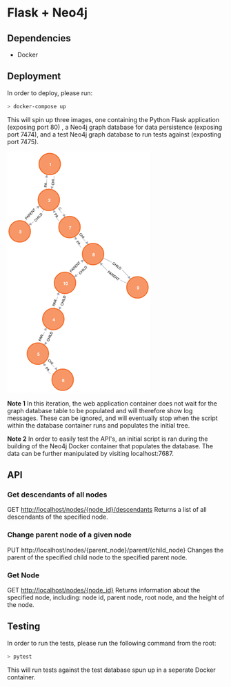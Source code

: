 # Flask + Neo4j

## Dependencies

- Docker

## Deployment

In order to deploy, please run:

```bash
> docker-compose up
```

This will spin up three images, one containing the Python Flask application (exposing port 80) , a Neo4j graph database for data persistence (exposing port 7474), and a test Neo4j graph database to run tests against (exposting port 7475).

![tree](https://raw.githubusercontent.com/kennymatsudo/neo4japi/master/doc/graph.png)

**Note 1** In this iteration, the web application container does not wait for the graph database table to be populated and will therefore show log messages. These can be ignored, and will eventually stop when the script within the database container runs and populates the initial tree.

**Note 2** In order to easily test the API's, an initial script is ran during the building of the Neo4j Docker container that populates the database. The data can be further manipulated by visiting localhost:7687.

## API

### Get descendants of all nodes

GET <http://localhost/nodes/{node_id}/descendants>
Returns a list of all descendants of the specified node.

### Change parent node of a given node

PUT http://localhost/nodes/{parent_node}/parent/{child_node}
Changes the parent of the specified child node to the specified parent node.

### Get Node

GET <http://localhost/nodes/{node_id}>
Returns information about the specified node, including: node id, parent node, root node, and the height of the node.

## Testing

In order to run the tests, please run the following command from the root:

```bash
> pytest
```

This will run tests against the test database spun up in a seperate Docker container.
